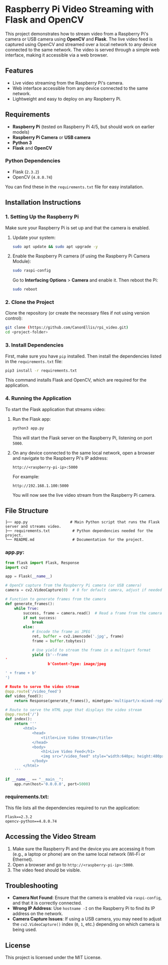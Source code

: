 
# **Raspberry Pi Video Streaming with Flask and OpenCV**

This project demonstrates how to stream video from a Raspberry Pi's camera or USB camera using **OpenCV** and **Flask**. The live video feed is captured using OpenCV and streamed over a local network to any device connected to the same network. The video is served through a simple web interface, making it accessible via a web browser.

## **Features**
- Live video streaming from the Raspberry Pi's camera.
- Web interface accessible from any device connected to the same network.
- Lightweight and easy to deploy on any Raspberry Pi.

## **Requirements**

- **Raspberry Pi** (tested on Raspberry Pi 4/5, but should work on earlier models)
- **Raspberry Pi Camera** or **USB camera**
- **Python 3**
- **Flask** and **OpenCV**

### **Python Dependencies**
- Flask (`2.3.2`)
- OpenCV (`4.8.0.74`)

You can find these in the `requirements.txt` file for easy installation.

## **Installation Instructions**

### **1. Setting Up the Raspberry Pi**

Make sure your Raspberry Pi is set up and that the camera is enabled.

1. Update your system:
   ```bash
   sudo apt update && sudo apt upgrade -y
   ```

2. Enable the Raspberry Pi camera (if using the Raspberry Pi Camera Module):
   ```bash
   sudo raspi-config
   ```
   Go to **Interfacing Options** > **Camera** and enable it. Then reboot the Pi:
   ```bash
   sudo reboot
   ```

### **2. Clone the Project**

Clone the repository (or create the necessary files if not using version control):
```bash
git clone (https://github.com/CanonEllis/rpi_video.git)
cd <project-folder>
```

### **3. Install Dependencies**

First, make sure you have `pip` installed. Then install the dependencies listed in the `requirements.txt` file:
```bash
pip3 install -r requirements.txt
```

This command installs Flask and OpenCV, which are required for the application.

### **4. Running the Application**

To start the Flask application that streams video:

1. Run the Flask app:
   ```bash
   python3 app.py
   ```

   This will start the Flask server on the Raspberry Pi, listening on port `5000`.

2. On any device connected to the same local network, open a browser and navigate to the Raspberry Pi's IP address:
   ```
   http://<raspberry-pi-ip>:5000
   ```

   For example:
   ```
   http://192.168.1.100:5000
   ```

   You will now see the live video stream from the Raspberry Pi camera.

## **File Structure**

```
├── app.py                   # Main Python script that runs the Flask server and streams video.
├── requirements.txt          # Python dependencies needed for the project.
└── README.md                 # Documentation for the project.
```

### **app.py**:

```python
from flask import Flask, Response
import cv2

app = Flask(__name__)

# OpenCV capture from the Raspberry Pi camera (or USB camera)
camera = cv2.VideoCapture(0)  # 0 for default camera, adjust if needed

# Function to generate frames from the camera
def generate_frames():
    while True:
        success, frame = camera.read()  # Read a frame from the camera
        if not success:
            break
        else:
            # Encode the frame as JPEG
            ret, buffer = cv2.imencode('.jpg', frame)
            frame = buffer.tobytes()

            # Use yield to stream the frame in a multipart format
            yield (b'--frame
'
                   b'Content-Type: image/jpeg

' + frame + b'
')

# Route to serve the video stream
@app.route('/video_feed')
def video_feed():
    return Response(generate_frames(), mimetype='multipart/x-mixed-replace; boundary=frame')

# Route to serve the HTML page that displays the video stream
@app.route('/')
def index():
    return '''
        <html>
            <head>
                <title>Live Video Stream</title>
            </head>
            <body>
                <h1>Live Video Feed</h1>
                <img src="/video_feed" style="width:640px; height:480px;">
            </body>
        </html>
    '''

if __name__ == "__main__":
    app.run(host='0.0.0.0', port=5000)
```

### **requirements.txt**:
This file lists all the dependencies required to run the application:
```
Flask==2.3.2
opencv-python==4.8.0.74
```

## **Accessing the Video Stream**

1. Make sure the Raspberry Pi and the device you are accessing it from (e.g., a laptop or phone) are on the same local network (Wi-Fi or Ethernet).
2. Open a browser and go to `http://<raspberry-pi-ip>:5000`.
3. The video feed should be visible.

## **Troubleshooting**

- **Camera Not Found**: Ensure that the camera is enabled via `raspi-config`, and that it is correctly connected.
- **Wrong IP Address**: Use `hostname -I` on the Raspberry Pi to find its IP address on the network.
- **Camera Capture Issues**: If using a USB camera, you may need to adjust the `cv2.VideoCapture()` index (`0`, `1`, etc.) depending on which camera is being used.

## **License**

This project is licensed under the MIT License.
